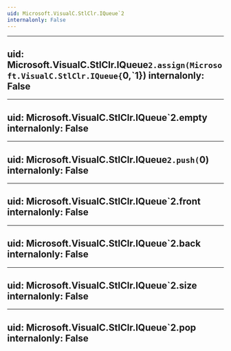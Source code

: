 ```yaml
---
uid: Microsoft.VisualC.StlClr.IQueue`2
internalonly: False
---
```


---
uid: Microsoft.VisualC.StlClr.IQueue`2.assign(Microsoft.VisualC.StlClr.IQueue{`0,`1})
internalonly: False
---

---
uid: Microsoft.VisualC.StlClr.IQueue`2.empty
internalonly: False
---

---
uid: Microsoft.VisualC.StlClr.IQueue`2.push(`0)
internalonly: False
---

---
uid: Microsoft.VisualC.StlClr.IQueue`2.front
internalonly: False
---

---
uid: Microsoft.VisualC.StlClr.IQueue`2.back
internalonly: False
---

---
uid: Microsoft.VisualC.StlClr.IQueue`2.size
internalonly: False
---

---
uid: Microsoft.VisualC.StlClr.IQueue`2.pop
internalonly: False
---
